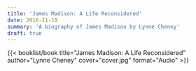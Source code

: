 ```yaml
---
title: 'James Madison: A Life Reconsidered'
date: 2016-11-18
summary: 'A biography of James Madison by Lynne Cheney'
draft: true
---
```


{{< booklist/book
title="James Madison: A Life Reconsidered"
author="Lynne Cheney"
cover="cover.jpg"
format="Audio" >}}
